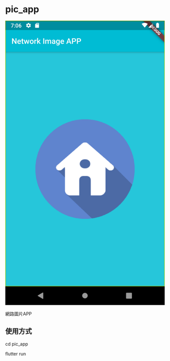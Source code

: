 # pic_app

![Screenshot](https://github.com/e96031413/flutter-app/blob/master/pic_app/Screenshot.png)

網路圖片APP

## 使用方式

cd pic_app

flutter run
